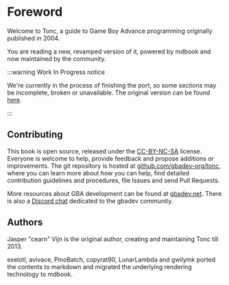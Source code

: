 # Foreword

Welcome to Tonc, a guide to Game Boy Advance programming originally published in 2004.

You are reading a new, revamped version of it, powered by mdbook and now maintained by the community.

:::warning Work In Progress notice

We're currently in the process of finishing the port, so some sections may be incomplete, broken or unavailable. The original version can be found [here](https://www.coranac.com/tonc/text/).

:::

## Contributing

This book is open source, released under the [CC-BY-NC-SA](https://raw.githubusercontent.com/gbadev-org/tonc/master/LICENSE) license. Everyone is welcome to help, provide feedback and propose additions or improvements. The git repository is hosted at [github.com/gbadev-org/tonc](https://github.com/gbadev-org/tonc), where you can learn more about how you can help, find detailed contribution guidelines and procedures, file Issues and send Pull Requests.

More resources about GBA development can be found at [gbadev.net](https://gbadev.net). There is also a [Discord chat](https://discord.gg/DDYbusKVyJ) dedicated to the gbadev community.

## Authors

Jasper "cearn" Vijn is the original author, creating and maintaining Tonc till 2013.

exelotl, avivace, PinoBatch, copyrat90, LunarLambda and gwilymk ported the contents to markdown and migrated the underlying rendering technology to mdbook.


<br>